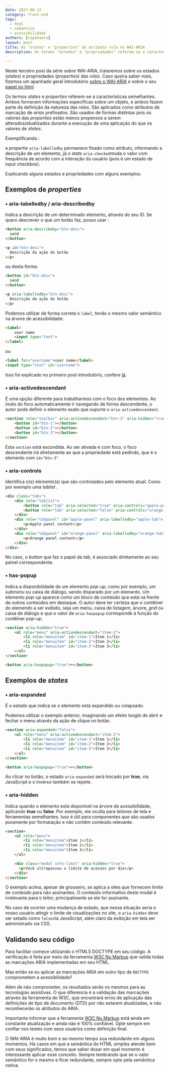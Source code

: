 ```yaml
---
date: 2017-06-12
category: front-end
tags:
  - html
  - semantica
  - acessibilidade
authors: [rapahaeru]
layout: post
title: As "states" e "properties" do atributo role no WAI-ARIA
description: Os termos "estados" e "propriedades" referem-se a características semelhantes. Ambos fornecem informações específicas sobre um objeto, e ambos fazem parte da definição da natureza das roles. Verificaremos como e quando utilizadar cada atributo.

---
```


Neste terceiro post da série sobre WAI-ARIA, trataremos sobre os estados (*states*) e propriedades (*properties*) das *roles*.
Caso queira saber mais, fizemos um apanhado geral introdutório [sobre o WAI-ARIA](/wai-aria-apanhado-geral/) e sobre o seu [papel no html](/wai-aria-roles/).

Os termos *states* e *properties* referem-se a características semelhantes. Ambos fornecem informações específicas sobre um objeto, e ambos fazem parte da definição da natureza das *roles*. São aplicados como atributos de marcação de *arias* prefixados.
São usados de formas distintas pois os valores das *properties* estão menos propensos a serem alterados/atualizados durante a execução de uma aplicação do que os valores de *states*.

Exemplificando :

a *propertie* `aria-labelledby` permanece fixado como atributo, informando a descrição de um elemento, já o *state* `aria-checked`muda o valor com frequência de acordo com a interação do usuário (pois é um estado de input checkbox).

Explicando alguns estados e propriedades com alguns exemplos:

## Exemplos de *properties*

### &bull; aria-labelledby / aria-describedby

Indica a descrição de um determinado elemento, através do seu ID.
Se quero descrever o que um botão faz, posso usar :

```html
<button aria-describeby="btn-desc">
  send
</button>

<p id="btn-desc">
  Descrição da ação do botão
</p>
```
ou desta forma:
```html
<button id="btn-desc">
  send
</button>

<p aria-labelledby="btn-desc">
  Descrição da ação do botão
</p>
```

Podemos utilizar de forma correta o `label`, tendo o mesmo valor semântico na árvore de acessibilidade:

```html
<label>
    user name
    <input type="text">
</label>
```
ou

```html
<label for="username">user name</label>
<input type="text" id="username">
```

Isso foi explicado no primeiro post introdutório, confere [lá](/wai-aria-apanhado-geral/).

### &bull; aria-activedescendant

É uma opção diferente para trabalharmos com o foco dos elementos.
Ao invés do foco automaticamente ir navegando de forma descendente, o autor pode definir o elemento exato que suporte o `aria-activedescendant`.

```html
<section role="toolbar" aria-activedescendant="btn-3" aria-hidden="true">
    <button id="btn-1"></button>
    <button id="btn-2"></button>
    <button id="btn-3"></button>
</section>
```
Esta `section` está escondida. Ao ser ativada e com foco, o foco descendente irá diretamente ao que a propriedade está pedindo, que é o elemento com `id="btn-3"`

### &bull; aria-controls

Identifica o(s) elemento(s) que são controlados pelo elemento atual. Como por exemplo uma *tablist* <link para o role>.

```html
<div class="tabs">
    <div role="tablist">
        <button role="tab" aria-selected="true" aria-controls="apple-panel" id="apple-tab">Apple</button>
        <button role="tab" aria-selected="false" aria-controls="orange-panel" id="orange-tab">Orange</button>
    </div>
    <div role="tabpanel" id="apple-panel" aria-labelledby="apple-tab">
        <p>Apple panel content</p>
    </div>
    <div role="tabpanel" id="orange-panel" aria-labelledby="orange-tab">
        <p>Orange panel content</p>
    </div>
</div>
```
No caso, o *button* que faz o papel da *tab*, é associado diretamente ao seu painel correspondente.

### &bull; has-popup

Indica a disponibilidade de um elemento *pop-up*, como por exemplo, um *submenu* ou caixa de diálogo, sendo disparado por um elemento.
Um elemento *pop-up* aparece como um bloco de conteúdo que está na frente de outros conteúdos em destaque. O autor deve ter certeza que o contêiner do elemendo a ser exibido, seja um menu, caixa de listagem, árvore, *grid* ou caixa de diálogo e que o valor de `aria-haspopup` corresponde à função do contêiner *pop-up*.

```html
<section aria-hidden="true">
    <ul role="menu" aria-activedescendant="item-2">
        <li role="menuitem" id="item-1">Item 1</li>
        <li role="menuitem" id="item-2">Item 2</li>
        <li role="menuitem" id="item-3">Item 3</li>
    </ul>
</section>

<button aria-haspopup="true">+</button>
```
## Exemplos de *states*

### &bull; aria-expanded
É o estado que indica se o elemento está expandido ou colapsado.

Podemos utilizar o exemplo anterior, imaginando um efeito *toogle* de abrir e fechar o menu através da ação de clique no botão.

```html
<section aria-expanded="false">
    <ul role="menu" aria-activedescendant="item-2">
        <li role="menuitem" id="item-1">Item 1</li>
        <li role="menuitem" id="item-2">Item 2</li>
        <li role="menuitem" id="item-3">Item 3</li>
    </ul>
</section>

<button aria-haspopup="true">+</button>
```
Ao clicar no botão, o estado `aria-expanded` será trocado por **true**, via JavaScript e o inverso também se repete.

### &bull; aria-hidden
Indica quando o elemento está disponível na árvore de acessibilidade, aplicando **true** ou **false**.
Por exemplo, ele oculta para leitores de tela e ferramentas semelhantes. Isso é útil para componentes que são usados puramente por formatação e não contêm conteúdo relevante.

```html
<section>
    <ul role="menu">
        <li role="menuitem">Item 1</li>
        <li role="menuitem">Item 2</li>
        <li role="menuitem">Item 3</li>
    </ul>

    <div class="modal info-limit" aria-hidden="true">
      <p>Você ultrapassou o limite de acessos por dia</p>
    </div>
</section>
```

O exemplo acima, apesar de grosseiro, se aplica a sites que fornecem limite de conteúdo para não assinantes.
O conteúdo informativo deste modal é irrelevante para o leitor, principalmente se ele for assinante.

No caso de ocorrer uma mudança de estado, que nessa situação seria o nosso usuário atingir o limite de visualizações no site, o `aria-hidden` deve ser setado como `false`via JavaScript, além claro da exibição em tela ser administrado via CSS.


## Validando seu código

Para facilitar comece utilizando o HTML5 DOCTYPE em seu código. A verificação é feita por meio da ferramenta [W3C Nu Markup](http://validator.w3.org/nu/) que valida todas as marcações ARIA implementadas em seu HTML.

Mas então se eu aplicar as marcações ARIA em outro tipo de `DOCTYPE` comprometem a acessibilidade?

Além de não comprometer, os resultados serão os mesmos para as tecnologias assistivas. O que diferencia é a validação das marcações através da ferramenta do W3C, que encontrará erros de aplicação das definições de tipo de documento (DTD) por não estarem atualizadas, e não reconhecerão os atributos do ARIA.

Importante informar que a ferramenta [W3C Nu Markup](http://validator.w3.org/nu/) está ainda em constante atualização e ainda não é 100% confiável. Opte sempre em confiar nos testes com seus usuários como definição final.

O WAI-ARIA é muito bom e ao mesmo tempo soa redundante em alguns momentos. Há casos em que a semântica do HTML simples atende bem com seus significados, temos que saber dosar em qual momento é interessante aplicar esse conceito. Sempre lembrando que se o valor semântico for o mesmo e ficar redundante, sempre opte pela semântica nativa.

